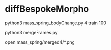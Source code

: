# diffBespokeMorpho

python3 mass_spring_bodyChange.py 4 train 100

python3 mergeFrames.py

open mass_spring/merged4/*.png 
